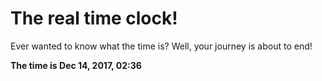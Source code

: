 # The real time clock!

Ever wanted to know what the time is? Well, your journey is about to end!

**The time is Dec 14, 2017, 02:36**